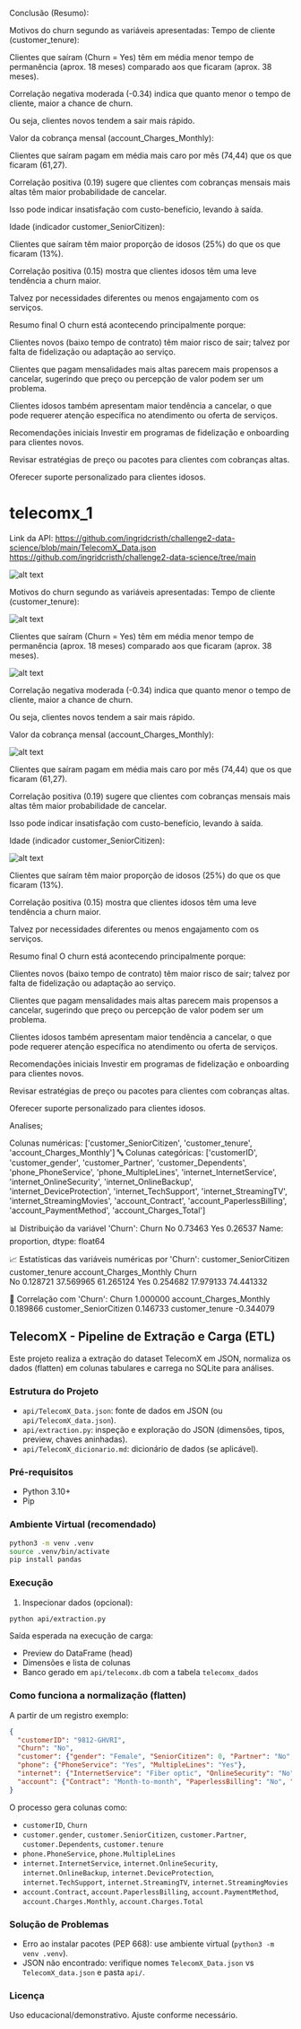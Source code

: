 Conclusão (Resumo):

Motivos do churn segundo as variáveis apresentadas:
Tempo de cliente (customer_tenure):

Clientes que saíram (Churn = Yes) têm em média menor tempo de permanência (aprox. 18 meses) comparado aos que ficaram (aprox. 38 meses).

Correlação negativa moderada (-0.34) indica que quanto menor o tempo de cliente, maior a chance de churn.

Ou seja, clientes novos tendem a sair mais rápido.

Valor da cobrança mensal (account_Charges_Monthly):

Clientes que saíram pagam em média mais caro por mês (74,44) que os que ficaram (61,27).

Correlação positiva (0.19) sugere que clientes com cobranças mensais mais altas têm maior probabilidade de cancelar.

Isso pode indicar insatisfação com custo-benefício, levando à saída.

Idade (indicador customer_SeniorCitizen):

Clientes que saíram têm maior proporção de idosos (25%) do que os que ficaram (13%).

Correlação positiva (0.15) mostra que clientes idosos têm uma leve tendência a churn maior.

Talvez por necessidades diferentes ou menos engajamento com os serviços.

Resumo final
O churn está acontecendo principalmente porque:

Clientes novos (baixo tempo de contrato) têm maior risco de sair; talvez por falta de fidelização ou adaptação ao serviço.

Clientes que pagam mensalidades mais altas parecem mais propensos a cancelar, sugerindo que preço ou percepção de valor podem ser um problema.

Clientes idosos também apresentam maior tendência a cancelar, o que pode requerer atenção específica no atendimento ou oferta de serviços.

Recomendações iniciais
Investir em programas de fidelização e onboarding para clientes novos.

Revisar estratégias de preço ou pacotes para clientes com cobranças altas.

Oferecer suporte personalizado para clientes idosos.




# telecomx_1
Link da API:
https://github.com/ingridcristh/challenge2-data-science/blob/main/TelecomX_Data.json
https://github.com/ingridcristh/challenge2-data-science/tree/main


![alt text](image.png)

Motivos do churn segundo as variáveis apresentadas:
Tempo de cliente (customer_tenure):

![alt text](image-1.png)

Clientes que saíram (Churn = Yes) têm em média menor tempo de permanência (aprox. 18 meses) comparado aos que ficaram (aprox. 38 meses).

![alt text](image-4.png)

Correlação negativa moderada (-0.34) indica que quanto menor o tempo de cliente, maior a chance de churn.

Ou seja, clientes novos tendem a sair mais rápido.


Valor da cobrança mensal (account_Charges_Monthly):

![alt text](image-5.png)

Clientes que saíram pagam em média mais caro por mês (74,44) que os que ficaram (61,27).

Correlação positiva (0.19) sugere que clientes com cobranças mensais mais altas têm maior probabilidade de cancelar.

Isso pode indicar insatisfação com custo-benefício, levando à saída.

Idade (indicador customer_SeniorCitizen):

![alt text](image-3.png)

Clientes que saíram têm maior proporção de idosos (25%) do que os que ficaram (13%).

Correlação positiva (0.15) mostra que clientes idosos têm uma leve tendência a churn maior.

Talvez por necessidades diferentes ou menos engajamento com os serviços.

Resumo final
O churn está acontecendo principalmente porque:

Clientes novos (baixo tempo de contrato) têm maior risco de sair; talvez por falta de fidelização ou adaptação ao serviço.

Clientes que pagam mensalidades mais altas parecem mais propensos a cancelar, sugerindo que preço ou percepção de valor podem ser um problema.

Clientes idosos também apresentam maior tendência a cancelar, o que pode requerer atenção específica no atendimento ou oferta de serviços.

Recomendações iniciais
Investir em programas de fidelização e onboarding para clientes novos.

Revisar estratégias de preço ou pacotes para clientes com cobranças altas.

Oferecer suporte personalizado para clientes idosos.


Analises;

Colunas numéricas: ['customer_SeniorCitizen', 'customer_tenure', 'account_Charges_Monthly']
🔤 Colunas categóricas: ['customerID', 'customer_gender', 'customer_Partner', 'customer_Dependents', 'phone_PhoneService', 'phone_MultipleLines', 'internet_InternetService', 'internet_OnlineSecurity', 'internet_OnlineBackup', 'internet_DeviceProtection', 'internet_TechSupport', 'internet_StreamingTV', 'internet_StreamingMovies', 'account_Contract', 'account_PaperlessBilling', 'account_PaymentMethod', 'account_Charges_Total']

📊 Distribuição da variável 'Churn':
Churn
No     0.73463
Yes    0.26537
Name: proportion, dtype: float64

📈 Estatísticas das variáveis numéricas por 'Churn':
       customer_SeniorCitizen  customer_tenure  account_Charges_Monthly
Churn                                                                  
No                   0.128721        37.569965                61.265124
Yes                  0.254682        17.979133                74.441332

🔗 Correlação com 'Churn':
Churn                      1.000000
account_Charges_Monthly    0.189866
customer_SeniorCitizen     0.146733
customer_tenure           -0.344079


## TelecomX - Pipeline de Extração e Carga (ETL)

Este projeto realiza a extração do dataset TelecomX em JSON, normaliza os dados (flatten) em colunas tabulares e carrega no SQLite para análises.

### Estrutura do Projeto
- `api/TelecomX_Data.json`: fonte de dados em JSON (ou `api/TelecomX_data.json`).
- `api/extraction.py`: inspeção e exploração do JSON (dimensões, tipos, preview, chaves aninhadas).
- `api/TelecomX_dicionario.md`: dicionário de dados (se aplicável).

### Pré-requisitos
- Python 3.10+
- Pip

### Ambiente Virtual (recomendado)
```bash
python3 -m venv .venv
source .venv/bin/activate
pip install pandas
```

### Execução
1) Inspecionar dados (opcional):
```bash
python api/extraction.py
```


Saída esperada na execução de carga:
- Preview do DataFrame (head)
- Dimensões e lista de colunas
- Banco gerado em `api/telecomx.db` com a tabela `telecomx_dados`

### Como funciona a normalização (flatten)
A partir de um registro exemplo:
```json
{
  "customerID": "9812-GHVRI",
  "Churn": "No",
  "customer": {"gender": "Female", "SeniorCitizen": 0, "Partner": "No", "Dependents": "No", "tenure": 40},
  "phone": {"PhoneService": "Yes", "MultipleLines": "Yes"},
  "internet": {"InternetService": "Fiber optic", "OnlineSecurity": "No", "OnlineBackup": "No", "DeviceProtection": "No", "TechSupport": "No", "StreamingTV": "No", "StreamingMovies": "Yes"},
  "account": {"Contract": "Month-to-month", "PaperlessBilling": "No", "PaymentMethod": "Bank transfer (automatic)", "Charges": {"Monthly": 83.85, "Total": "3532.25"}}
}
```
O processo gera colunas como:
- `customerID`, `Churn`
- `customer.gender`, `customer.SeniorCitizen`, `customer.Partner`, `customer.Dependents`, `customer.tenure`
- `phone.PhoneService`, `phone.MultipleLines`
- `internet.InternetService`, `internet.OnlineSecurity`, `internet.OnlineBackup`, `internet.DeviceProtection`, `internet.TechSupport`, `internet.StreamingTV`, `internet.StreamingMovies`
- `account.Contract`, `account.PaperlessBilling`, `account.PaymentMethod`, `account.Charges.Monthly`, `account.Charges.Total`

### Solução de Problemas
- Erro ao instalar pacotes (PEP 668): use ambiente virtual (`python3 -m venv .venv`).
- JSON não encontrado: verifique nomes `TelecomX_Data.json` vs `TelecomX_data.json` e pasta `api/`.


### Licença
Uso educacional/demonstrativo. Ajuste conforme necessário.
